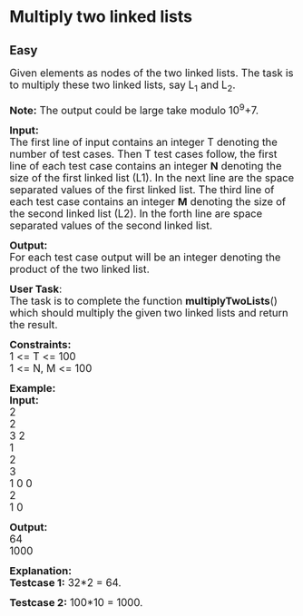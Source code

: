 # Multiply two linked lists
## Easy 
<div class="problem-statement" style="user-select: auto;">
                <p style="user-select: auto;"></p><p style="user-select: auto;"><span style="font-size: 18px; user-select: auto;">Given elements as nodes of the two linked lists. The task is to multiply these two linked lists, say L<sub style="user-select: auto;">1</sub> and L<sub style="user-select: auto;">2</sub>.&nbsp;</span></p>

<p style="user-select: auto;"><span style="font-size: 18px; user-select: auto;"><strong style="user-select: auto;">Note:</strong> The output could be large take&nbsp;modulo 10<sup style="user-select: auto;">9</sup>+7.</span></p>

<p style="user-select: auto;"><span style="font-size: 18px; user-select: auto;"><strong style="user-select: auto;">Input:</strong><br style="user-select: auto;">
The first line of input contains an integer T denoting the number of test cases. Then T test cases follow, the first line of each test case contains an&nbsp;integer <strong style="user-select: auto;">N</strong> denoting the size of the first linked list (L1). In the next&nbsp;line&nbsp;are the space separated values of the first linked list. The third line&nbsp;of each test case contains an integer <strong style="user-select: auto;">M</strong> denoting the size of the second linked list (L2). In the forth line are space separated values of the second linked list.</span></p>

<p style="user-select: auto;"><span style="font-size: 18px; user-select: auto;"><strong style="user-select: auto;">Output:</strong><br style="user-select: auto;">
For each test case output will be an integer denoting the product of the two linked list.</span></p>

<p style="user-select: auto;"><span style="font-size: 18px; user-select: auto;"><strong style="user-select: auto;">User Task</strong>:<br style="user-select: auto;">
The task is to complete the function&nbsp;<strong style="user-select: auto;">multiplyTwoLists</strong>() which should multiply the given two linked lists and return the result.</span></p>

<p style="user-select: auto;"><span style="font-size: 18px; user-select: auto;"><strong style="user-select: auto;">Constraints:</strong><br style="user-select: auto;">
1 &lt;= T &lt;= 100<br style="user-select: auto;">
1 &lt;= N, M&nbsp;&lt;= 100</span></p>

<p style="user-select: auto;"><span style="font-size: 18px; user-select: auto;"><strong style="user-select: auto;">Example:</strong><br style="user-select: auto;">
<strong style="user-select: auto;">Input:</strong><br style="user-select: auto;">
2<br style="user-select: auto;">
2<br style="user-select: auto;">
3 2<br style="user-select: auto;">
1<br style="user-select: auto;">
2<br style="user-select: auto;">
3<br style="user-select: auto;">
1 0 0<br style="user-select: auto;">
2<br style="user-select: auto;">
1 0<strong style="user-select: auto;">&nbsp;</strong></span></p>

<p style="user-select: auto;"><span style="font-size: 18px; user-select: auto;"><strong style="user-select: auto;">Output:</strong><br style="user-select: auto;">
64<br style="user-select: auto;">
1000</span></p>

<p style="user-select: auto;"><span style="font-size: 18px; user-select: auto;"><strong style="user-select: auto;">Explanation:<br style="user-select: auto;">
Testcase 1:</strong> 32*2 = 64.</span></p>

<p style="user-select: auto;"><span style="font-size: 18px; user-select: auto;"><strong style="user-select: auto;">Testcase 2:</strong> 100*10 = 1000.</span><br style="user-select: auto;">
&nbsp;</p>
 <p style="user-select: auto;"></p>
            </div>